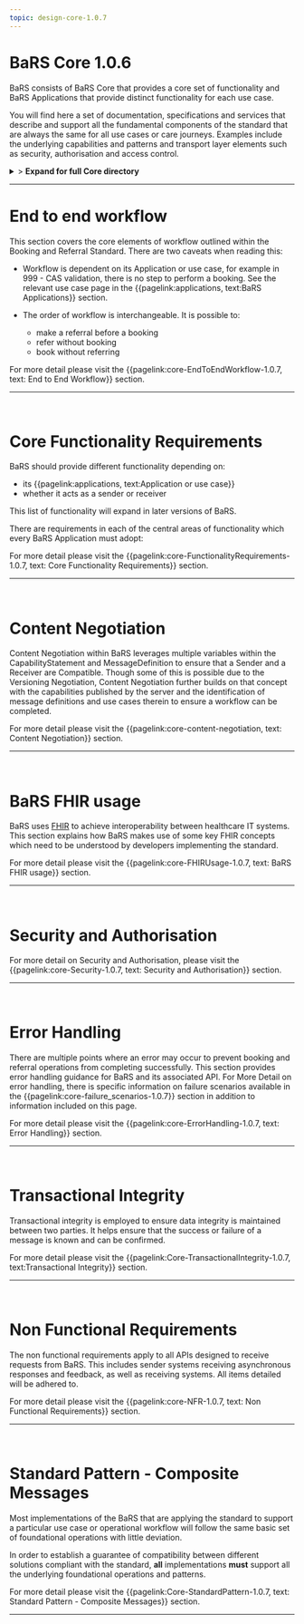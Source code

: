 ```yaml
---
topic: design-core-1.0.7
---
```


# BaRS Core 1.0.6

BaRS consists of BaRS Core that provides a core set of functionality and BaRS Applications that provide distinct functionality for each use case.

You will find here a set of documentation, specifications and services that describe and support all the fundamental components of the standard that are always the same for all use cases or care journeys. Examples include the underlying capabilities and patterns and transport layer elements such as security, authorisation and access control.

<details>
<summary>> <b class="barslink">Expand for full Core directory</b></summary>

&bull; {{pagelink:design-core-1.0.7 , text: Core 1.0.6}}</br>
&nbsp;&nbsp;&bull; {{pagelink:core-EndToEndWorkflow-1.0.7 , text:End to end workflow}}</br>
&nbsp;&nbsp;&nbsp;&nbsp;&bull; {{pagelink:core-EndToEndWorkflow-ServiceDiscovery-1.0.7 , text:Service Discovery}}</br>
&nbsp;&nbsp;&nbsp;&nbsp;&bull; {{pagelink:core-EndToEndWorkflow-BaRSAuth-1.0.7 , text:Authenticate with BaRS}}</br>
&nbsp;&nbsp;&nbsp;&nbsp;&bull; {{pagelink:core-EndToEndWorkflow-API-1.0.7 , text:BaRS FHIR API}}</br>
&nbsp;&nbsp;&nbsp;&nbsp;&bull; {{pagelink:core-EndToEndWorkflow-HTTPHeader-1.0.7 , text:HTTP Header}}</br>
&nbsp;&nbsp;&nbsp;&nbsp;&bull; {{pagelink:core-EndToEndWorkflow-Routing-1.0.7 , text:Routing}}</br>
&nbsp;&nbsp;&nbsp;&nbsp;&bull; {{pagelink:core-EndToEndWorkflow-Auth-1.0.7 , text:Authentication and Authorisation}}</br>
&nbsp;&nbsp;&nbsp;&nbsp;&bull; {{pagelink:core-EndToEndWorkflow-Transactional-Integrity-1.0.7 , text:Transactional Integrity}}</br>
&nbsp;&nbsp;&nbsp;&nbsp;&bull; {{pagelink:core-EndToEndWorkflow-HTTPResponseHeader-1.0.7 , text:HTTP Response Headers}}</br>
&nbsp;&nbsp;&nbsp;&nbsp;&bull; {{pagelink:core-EndToEndWorkflow-Processing-1.0.7 , text:Processing Requests}}</br>
&nbsp;&nbsp;&nbsp;&nbsp;&bull; {{pagelink:core-EndToEndWorkflow-Responses-1.0.7 , text:Responses}}</br>
&nbsp;&nbsp;&nbsp;&nbsp;&bull; {{pagelink:core-EndToEndWorkflow-ReversingRoles-1.0.7 , text:Reversing Roles}}</br>
&nbsp;&nbsp;&nbsp;&nbsp;&bull; {{pagelink:core-EndToEndWorkflow-AsyncWorkflow-1.0.7 , text:Asynchronous Workflow}}</br>
&nbsp;&nbsp;&bull; {{pagelink:core-FunctionalityRequirements-1.0.7 , text:Core Functionality Requirements.}}</br>
&nbsp;&nbsp;&nbsp;&nbsp;&bull; {{pagelink:core-FunctionalityRequirements-All-1.0.7 , text:All}}</br>
&nbsp;&nbsp;&nbsp;&nbsp;&bull; {{pagelink:core-FunctionalityRequirements-Caching-1.0.7 , text:Caching}}</br>
&nbsp;&nbsp;&nbsp;&nbsp;&bull; {{pagelink:core-FunctionalityRequirements-BookingSender-1.0.7 , text:Booking Sender}}</br>
&nbsp;&nbsp;&nbsp;&nbsp;&bull; {{pagelink:core-FunctionalityRequirements-BookingReceiver-1.0.7 , text:Booking Receiver}}</br>
&nbsp;&nbsp;&nbsp;&nbsp;&bull; {{pagelink:core-FunctionalityRequirements-ReferralSender-1.0.7 , text:Referral Sender}}</br>
&nbsp;&nbsp;&nbsp;&nbsp;&bull; {{pagelink:core-FunctionalityRequirements-ReferralReceiver-1.0.7 , text:Referral Receiver}}</br>
&nbsp;&nbsp;&bull; {{pagelink:core-FHIRUsage-1.0.7 , text:BaRS FHIR Usage}}</br>
&nbsp;&nbsp;&nbsp;&nbsp;&bull; {{pagelink:core-FHIRUsage-Framework-1.0.7 , text:Frameworks}}</br>
&nbsp;&nbsp;&nbsp;&nbsp;&bull; {{pagelink:core-FHIRUsage-REST-1.0.7 , text:REST}}</br>
&nbsp;&nbsp;&nbsp;&nbsp;&bull; {{pagelink:core-FHIRUsage-FHIR-Operations-1.0.7 , text:FHIR Operations}}</br>
&nbsp;&nbsp;&nbsp;&nbsp;&bull; {{pagelink:core-FHIRUsage-Process-Message-1.0.7 , text:$process-message}}</br>
&nbsp;&nbsp;&nbsp;&nbsp;&bull; {{pagelink:core-FHIRUsage-bundle-1.0.7 , text:Bundle}}</br>
&nbsp;&nbsp;&nbsp;&nbsp;&bull; {{pagelink:core-FHIRUsage-JourneyID-1.0.7 , text:Journey ID}}</br>
&nbsp;&nbsp;&nbsp;&nbsp;&bull; {{pagelink:core-FHIRUsage-Time-1.0.7 , text:How to handle times}}</br>
&nbsp;&nbsp;&nbsp;&nbsp;&bull; {{pagelink:core-FHIRUsage-LastUpdated-1.0.7 , text:LastUpdatedDate}}</br>
&nbsp;&nbsp;&bull; {{pagelink:core-Security-1.0.7 , text:Security and Authorisation}}</br>
&nbsp;&nbsp;&nbsp;&nbsp;&bull; {{pagelink:core-Security-Sender-1.0.7 , text:Sender}}</br>
&nbsp;&nbsp;&nbsp;&nbsp;&bull; {{pagelink:core-Security-Oauth-1.0.7 , text:OAuth Endpoints}}</br>
&nbsp;&nbsp;&nbsp;&nbsp;&bull; {{pagelink:core-Security-Receiver-1.0.7 , text:Receiver}}</br>
&nbsp;&nbsp;&nbsp;&nbsp;&bull; {{pagelink:core-Security-Auth-1.0.7 , text:Authorisation}}</br>
&nbsp;&nbsp;&bull; {{pagelink:core-ErrorHandling-1.0.7 , text:Error Handling}}</br>
&nbsp;&nbsp;&nbsp;&nbsp;&bull; {{pagelink:core-ErrorHandling-Overview-1.0.7 , text:Overview}}</br>
&nbsp;&nbsp;&nbsp;&nbsp;&bull; {{pagelink:core-ErrorHandling-IntS-1.0.7 , text:BaRS interactions(sending)}}</br>
&nbsp;&nbsp;&nbsp;&nbsp;&bull; {{pagelink:core-ErrorHandling-OpOut-1.0.7 , text:OperationOutcome Example}}</br>
&nbsp;&nbsp;&nbsp;&nbsp;&bull; {{pagelink:core-ErrorHandling-Diag-1.0.7 , text:Diagnostic Text}}</br>
&nbsp;&nbsp;&nbsp;&nbsp;&bull; {{pagelink:core-ErrorHandling-Examples-1.0.7 , text:Example Errors}}</br>
&nbsp;&nbsp;&nbsp;&nbsp;&bull; {{pagelink:core-ErrorHandling-SendResp-1.0.7 , text:Sender Responsibilities}}</br>
&nbsp;&nbsp;&nbsp;&nbsp;&bull; {{pagelink:core-ErrorHandling-IntR-1.0.7 , text:BaRs interactions(receiving)}}</br>
&nbsp;&nbsp;&nbsp;&nbsp;&bull; {{pagelink:core-ErrorHandling-RecResp-1.0.7 , text:Receiver responsibilities}}</br>
&nbsp;&nbsp;&nbsp;&nbsp;&bull; {{pagelink:core-failure_scenarios-1.0.7 , text:Failure Scenarios}}	 </br>
&nbsp;&nbsp;&bull; {{pagelink:Core-TransactionalIntegrity-1.0.7 , text:Transactional Integrity}}</br>
&nbsp;&nbsp;&nbsp;&nbsp;&bull; {{pagelink:Core-TransactionalIntegrity-Initial-1.0.7 , text:Initial Request}}</br>
&nbsp;&nbsp;&nbsp;&nbsp;&bull; {{pagelink:Core-TransactionalIntegrity-Update-1.0.7 , text:Sending an update}}</br>
&nbsp;&nbsp;&nbsp;&nbsp;&bull; {{pagelink:Core-TransactionalIntegrity-Feedback-1.0.7 , text:Feedback (response) requests}}</br>
&nbsp;&nbsp;&nbsp;&nbsp;&bull; {{pagelink:Core-TransactionalIntegrity-Retry-1.0.7 , text:Retry Scenario}}</br>
&nbsp;&nbsp;&nbsp;&nbsp;&bull; {{pagelink:Core-TransactionalIntegrity-Onward-1.0.7 , text:Onwards Referrals}}</br>
&nbsp;&nbsp;&nbsp;&nbsp;&bull; {{pagelink:Core-TransactionalIntegrity-retry-1.0.7 , text:Definition of a Retry}}</br>
&nbsp;&nbsp;&nbsp;&nbsp;&bull; {{pagelink:Core-TransactionalIntegrity-Receiver-1.0.7 , text:Receiver responsibilities}}</br>
&nbsp;&nbsp;&nbsp;&nbsp;&bull; {{pagelink:Core-TransactionalIntegrity-Sender-1.0.7 , text:Sender responsibilities}}</br>
&nbsp;&nbsp;&nbsp;&nbsp;&bull; {{pagelink:core-TIFailureScenarios-1.0.7 , text:Failure Scenarios}}</br>
&nbsp;&nbsp;&bull; {{pagelink:core-NFR-1.0.7 , text:Non functional Requirements}}</br>
&nbsp;&nbsp;&nbsp;&nbsp;&bull; {{pagelink:core-NFR-Requirements-1.0.7 , text:Requirements}}</br>
&nbsp;&nbsp;&nbsp;&nbsp;&bull; {{pagelink:core-NFR-Processing-Time-1.0.7 , text:Processing Times}}</br>
&nbsp;&nbsp;&bull; {{pagelink:Core-StandardPattern-1.0.7 , text:Standard Pattern - Composite Messages}}</br>
&nbsp;&nbsp;&nbsp;&nbsp;&bull; {{pagelink:core-SPComposites-1.0.7 , text:Standard Pattern for Composites}}</br>
&nbsp;&nbsp;&nbsp;&nbsp;&bull; {{pagelink:core-SPMessageHeader-1.0.7 , text:Message Headers}}</br>
&nbsp;&nbsp;&nbsp;&nbsp;&bull; {{pagelink:core-SPCancellation-1.0.7 , text:Cancellation}}</br>
&nbsp;&nbsp;&nbsp;&nbsp;&bull; {{pagelink:core-SPUseCaseCategories-1.0.7 , text:Use Case Categories}}</br>

</details>

<hr>




# End to end workflow
This section covers the core elements of workflow outlined within the Booking and Referral Standard. There are two caveats when reading this:

- Workflow is dependent on its Application or use case, for example in 999 - CAS validation, there is no step to perform a booking. See the relevant use case page in the 
{{pagelink:applications, text:BaRS Applications}} section. 


- The order of workflow is interchangeable. It is possible to:
    - make a referral before a booking
    - refer without booking
    - book without referring

For more detail please visit the {{pagelink:core-EndToEndWorkflow-1.0.7, text: End to End Workflow}} section.

<hr>
<br>


# Core Functionality Requirements
BaRS should provide different functionality depending on:

- its {{pagelink:applications, text:Application or use case}}
- whether it acts as a sender or receiver


This list of functionality will expand in later versions of BaRS.

There are requirements in each of the central areas of functionality which every BaRS Application must adopt:

For more detail please visit the {{pagelink:core-FunctionalityRequirements-1.0.7, text: Core Functionality Requirements}} section.

<hr>
<br>

# Content Negotiation

Content Negotiation within BaRS leverages multiple variables within the CapabilityStatement and MessageDefinition to ensure that a Sender and a Receiver are Compatible. Though some of this is possible due to the Versioning Negotiation, Content Negotiation further builds on that concept with the capabilities published by the server and the identification of message definitions and use cases therein to ensure a workflow can be completed. 

For more detail please visit the {{pagelink:core-content-negotiation, text: Content Negotiation}} section.

<hr>
<br>

# BaRS FHIR usage
BaRS uses [FHIR](https://digital.nhs.uk/services/fhir-uk-core) to achieve interoperability between healthcare IT systems. This section explains how BaRS makes use of some key FHIR concepts which need to be understood by developers implementing the standard.  

For more detail please visit the {{pagelink:core-FHIRUsage-1.0.7, text: BaRS FHIR usage}} section.

<hr>
<br>

# Security and Authorisation

For more detail on Security and Authorisation, please visit the {{pagelink:core-Security-1.0.7, text: Security and Authorisation}} section.

<hr>
<br>

# Error Handling
There are multiple points where an error may occur to prevent booking and referral operations from completing successfully. This section provides error handling guidance for BaRS and its associated API. For More Detail on error handling, there is specific information on failure scenarios available in the {{pagelink:core-failure_scenarios-1.0.7}} section in addition to information included on this page.

For more detail please visit the {{pagelink:core-ErrorHandling-1.0.7, text: Error Handling}}  section.

<hr>
<br>

# Transactional Integrity
Transactional integrity is employed to ensure data integrity is maintained between two parties. It helps ensure that the success or failure of a message is known and can be confirmed. 

For more detail please visit the {{pagelink:Core-TransactionalIntegrity-1.0.7, text:Transactional Integrity}} section.

<hr>
<br>

# Non Functional Requirements

The non functional requirements apply to all APIs designed to receive requests from BaRS. This includes sender systems receiving asynchronous responses and feedback, as well as receiving systems. All items detailed will be adhered to.

For more detail please visit the {{pagelink:core-NFR-1.0.7, text: Non Functional Requirements}} section.

<hr>
<br>

# Standard Pattern - Composite Messages
Most implementations of the BaRS that are applying the standard to support a particular use case or operational workflow will follow the same basic set of foundational operations with little deviation. 

In order to establish a guarantee of compatibility between different solutions compliant with the standard, **all** implementations **must** support all the underlying foundational operations and patterns.

For more detail please visit the {{pagelink:Core-StandardPattern-1.0.7, text: Standard Pattern - Composite Messages}} section.

<hr>
<br>
